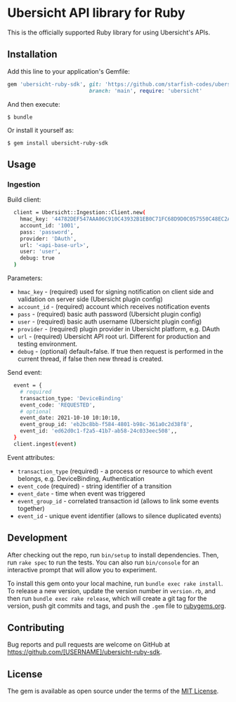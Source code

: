 # Ubersicht API library for Ruby

This is the officially supported Ruby library for using Ubersicht's APIs.

## Installation

Add this line to your application's Gemfile:

```ruby
gem 'ubersicht-ruby-sdk', git: 'https://github.com/starfish-codes/ubersicht-ruby-sdk.git',
                          branch: 'main', require: 'ubersicht'
```

And then execute:

    $ bundle

Or install it yourself as:

    $ gem install ubersicht-ruby-sdk

## Usage

### Ingestion

Build client:

```sh
  client = Ubersicht::Ingestion::Client.new(
    hmac_key: '44782DEF547AAA06C910C43932B1EB0C71FC68D9D0C057550C48EC2ACF6BA056',
    account_id: '1001',
    pass: 'password',
    provider: 'DAuth',
    url: '<api-base-url>',
    user: 'user',
    debug: true
  )
```

Parameters:

* `hmac_key` - (required) used for signing notification on client side and validation on server side (Ubersicht plugin config)
* `account_id` - (required) account which receives notification events
* `pass` - (required) basic auth password (Ubersicht plugin config)
* `user` - (required) basic auth username (Ubersicht plugin config)
* `provider` - (required) plugin provider in Ubersicht platform, e.g. DAuth
* `url` - (required) Ubersicht API root url. Different for production and testing environment.
* `debug` - (optional) default=false. If true then request is performed in the current thread, if false then new thread is created.

Send event:

```sh
  event = {
    # required
    transaction_type: 'DeviceBinding'
    event_code: 'REQUESTED',
    # optional
    event_date: 2021-10-10 10:10:10,
    event_group_id: 'eb2bc8bb-f584-4801-b98c-361a0c2d38f8',
    event_id: 'ed62d0c1-f2a5-41b7-ab58-24c033eec508',,
  }
  client.ingest(event)
```

Event attributes:

* `transaction_type` (required) - a process or resource to which event belongs, e.g. DeviceBinding, Authentication
* `event_code` (required) - string identifier of a transition
* `event_date` - time when event was triggered
* `event_group_id` - correlated transaction id (allows to link some events together)
* `event_id` - unique event identifier (allows to silence duplicated events)

## Development

After checking out the repo, run `bin/setup` to install dependencies.
Then, run `rake spec` to run the tests.
You can also run `bin/console` for an interactive prompt that will allow you to experiment.

To install this gem onto your local machine, run `bundle exec rake install`.
To release a new version, update the version number in `version.rb`, and then run `bundle exec rake release`,
which will create a git tag for the version, push git commits and tags, and push the `.gem`
file to [rubygems.org](https://rubygems.org).

## Contributing

Bug reports and pull requests are welcome on GitHub at https://github.com/[USERNAME]/ubersicht-ruby-sdk.

## License

The gem is available as open source under the terms of the [MIT License](https://opensource.org/licenses/MIT).
